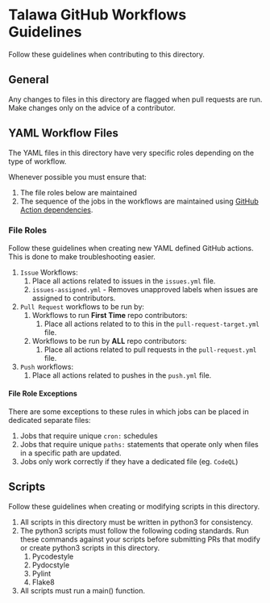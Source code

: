 # Talawa GitHub Workflows Guidelines

Follow these guidelines when contributing to this directory.

## General

Any changes to files in this directory are flagged when pull requests are run. Make changes only on the advice of a contributor.

## YAML Workflow Files

The YAML files in this directory have very specific roles depending on the type of workflow.

Whenever possible you must ensure that:
1. The file roles below are maintained
1. The sequence of the jobs in the workflows are maintained using [GitHub Action dependencies](https://docs.github.com/en/actions/learn-github-actions/managing-complex-workflows). 

### File Roles
Follow these guidelines when creating new YAML defined GitHub actions. This is done to make troubleshooting easier.

1. `Issue` Workflows:
   1. Place all actions related to issues in the `issues.yml` file.
   1. `issues-assigned.yml` - Removes unapproved labels when issues are assigned to contributors.
1. `Pull Request` workflows to be run by:
   1. Workflows to run **First Time** repo contributors:
      1. Place all actions related to to this in the `pull-request-target.yml` file.
   1. Workflows to be run by **ALL** repo contributors:
      1. Place all actions related to pull requests in the `pull-request.yml` file.
1. `Push` workflows:
   1. Place all actions related to pushes in the `push.yml` file.

#### File Role Exceptions

There are some exceptions to these rules in which jobs can be placed in dedicated separate files:
1. Jobs that require unique `cron:` schedules 
1. Jobs that require unique `paths:` statements that operate only when files in a specific path are updated.
1. Jobs only work correctly if they have a dedicated file (eg. `CodeQL`)

## Scripts

Follow these guidelines when creating or modifying scripts in this directory.

1. All scripts in this directory must be written in python3 for consistency.
1. The python3 scripts must follow the following coding standards. Run these commands against your scripts before submitting PRs that modify or create python3 scripts in this directory.
    1. Pycodestyle
    1. Pydocstyle
    1. Pylint
    1. Flake8
1. All scripts must run a main() function.
